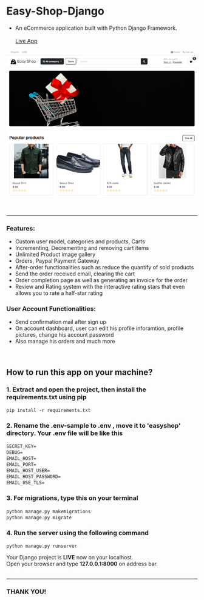 # Easy-Shop-Django

* An eCommerce application built with Python Django Framework. <br> <br>
[Live App](https://pr11.pythonanywhere.com/)

![screenshot](https://github.com/Afjol-77/Easy-Shop-Django/blob/main/media/photos/screenshot.png?raw=true)

<br>

---

### Features: 
* Custom user model, categories and products, Carts
* Incrementing, Decrementing and removing cart items
* Unlimited Product image gallery
* Orders, Paypal Payment Gateway 
* After-order functionalities such as reduce the quantify of sold products
* Send the order received email, clearing the cart 
* Order completion page as well as generating an invoice for the order
* Review and Rating system with the interactive rating stars that even allows you to rate a half-star rating
### User Account Functionalities:
* Send confirmation mail after sign up
* On account dashboard, user can edit his profile inforamtion, profile pictures, change his account password
* Also manage his orders and much more <br>

<br>

## How to run this app on your machine? <br>
### 1. Extract and open the project, then install the requirements.txt using pip
```
pip install -r requirements.txt
```
### 2. Rename the .env-sample to .env , move it to 'easyshop' directory. Your .env file will be like this
```
SECRET_KEY=
DEBUG=
EMAIL_HOST=
EMAIL_PORT=
EMAIL_HOST_USER=
EMAIL_HOST_PASSWORD=
EMAIL_USE_TLS=
```

### 3. For migrations, type this on your terminal
```
python manage.py makemigrations
python manage.py migrate
```

### 4. Run the server using the following command
```
python manage.py runserver
```

Your Django project is **LIVE** now on your localhost. <br>
Open your browser and type **127.0.0.1:8000** on address bar.<br>
<br>
___
### THANK YOU!
